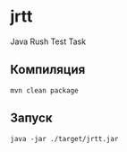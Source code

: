 # jrtt
Java Rush Test Task


## Компиляция
``` shell
mvn clean package
```
## Запуск

```shell
java -jar ./target/jrtt.jar
```
###